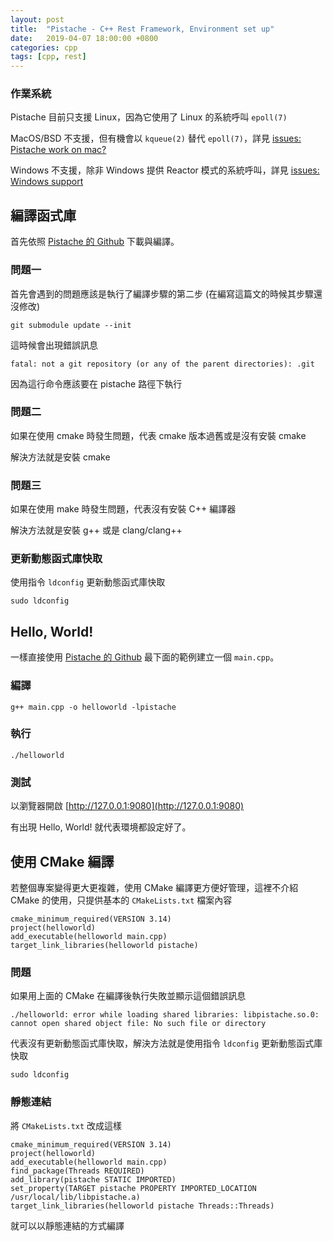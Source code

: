 ```yaml
---
layout: post
title:  "Pistache - C++ Rest Framework, Environment set up"
date:   2019-04-07 18:00:00 +0800
categories: cpp
tags: [cpp, rest]
---
```


### 作業系統

Pistache 目前只支援 Linux，因為它使用了 Linux 的系統呼叫 `epoll(7)`

MacOS/BSD  不支援，但有機會以 `kqueue(2)` 替代 `epoll(7)`，詳見 [issues: Pistache work on mac?](https://github.com/oktal/pistache/issues/1)

Windows 不支援，除非 Windows 提供 Reactor 模式的系統呼叫，詳見 [issues: Windows support](https://github.com/oktal/pistache/issues/6)

## 編譯函式庫

首先依照 [Pistache 的 Github](https://github.com/oktal/pistache) 下載與編譯。

### 問題一

首先會遇到的問題應該是執行了編譯步驟的第二步 (在編寫這篇文的時候其步驟還沒修改)

    git submodule update --init

這時候會出現錯誤訊息

    fatal: not a git repository (or any of the parent directories): .git

因為這行命令應該要在 pistache 路徑下執行

### 問題二

如果在使用 cmake 時發生問題，代表 cmake 版本過舊或是沒有安裝 cmake 

解決方法就是安裝 cmake

### 問題三

如果在使用 make 時發生問題，代表沒有安裝 C++ 編譯器

解決方法就是安裝 g++ 或是 clang/clang++

### 更新動態函式庫快取

使用指令 `ldconfig` 更新動態函式庫快取

    sudo ldconfig

## Hello, World!

一樣直接使用 [Pistache 的 Github](https://github.com/oktal/pistache) 最下面的範例建立一個 `main.cpp`。

### 編譯

    g++ main.cpp -o helloworld -lpistache

### 執行

    ./helloworld

### 測試

以瀏覽器開啟 [http://127.0.0.1:9080](http://127.0.0.1:9080)

有出現 Hello, World! 就代表環境都設定好了。

## 使用 CMake 編譯

若整個專案變得更大更複雜，使用 CMake 編譯更方便好管理，這裡不介紹 CMake 的使用，只提供基本的 `CMakeLists.txt` 檔案內容

    cmake_minimum_required(VERSION 3.14)
    project(helloworld)
    add_executable(helloworld main.cpp)
    target_link_libraries(helloworld pistache)
    
### 問題

如果用上面的 CMake 在編譯後執行失敗並顯示這個錯誤訊息

    ./helloworld: error while loading shared libraries: libpistache.so.0: cannot open shared object file: No such file or directory

代表沒有更新動態函式庫快取，解決方法就是使用指令 `ldconfig` 更新動態函式庫快取

    sudo ldconfig

### 靜態連結

將 `CMakeLists.txt` 改成這樣

    cmake_minimum_required(VERSION 3.14)
    project(helloworld)
    add_executable(helloworld main.cpp)
    find_package(Threads REQUIRED)
    add_library(pistache STATIC IMPORTED)
    set_property(TARGET pistache PROPERTY IMPORTED_LOCATION /usr/local/lib/libpistache.a)
    target_link_libraries(helloworld pistache Threads::Threads)

就可以以靜態連結的方式編譯